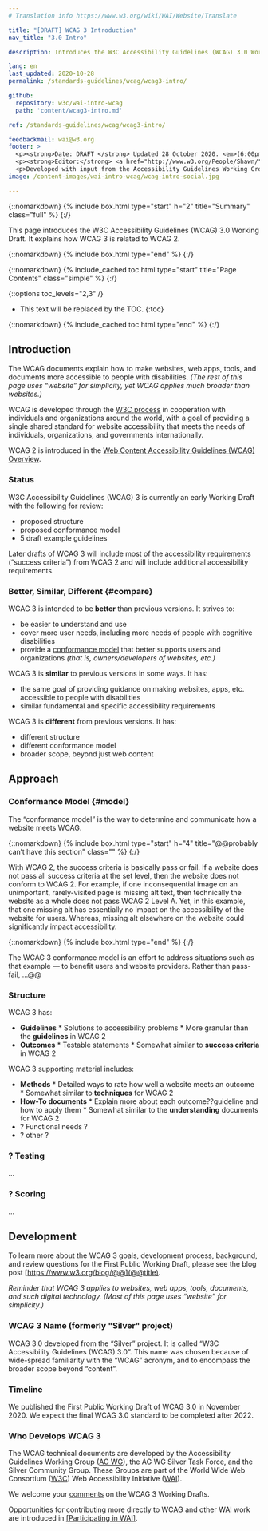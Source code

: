 ```yaml
---
# Translation info https://www.w3.org/wiki/WAI/Website/Translate

title: "[DRAFT] WCAG 3 Introduction"
nav_title: "3.0 Intro"

description: Introduces the W3C Accessibility Guidelines (WCAG) 3.0 Working Draft. WCAG documents explain how to make the web more accessible to people with disabilities.

lang: en
last_updated: 2020-10-28
permalink: /standards-guidelines/wcag/wcag3-intro/

github:
  repository: w3c/wai-intro-wcag
  path: 'content/wcag3-intro.md'

ref: /standards-guidelines/wcag/wcag3-intro/

feedbackmail: wai@w3.org
footer: >
  <p><strong>Date: DRAFT </strong> Updated 28 October 2020. <em>(6:00pmCT)</em></p>
  <p><strong>Editor:</strong> <a href="http://www.w3.org/People/Shawn/">Shawn Lawton Henry</a>. Contributors: Jeanne Spellman.</p>
  <p>Developed with input from the Accessibility Guidelines Working Group (<a href="https://www.w3.org/WAI/about/groups/agwg/">AG WG</a>), Silver Task Force and Community Group, and the Education and Outreach Working Group (<a href="https://www.w3.org/WAI/about/groups/eowg/">EOWG</a>).</p>
image: /content-images/wai-intro-wcag/wcag-intro-social.jpg

---
```


{::nomarkdown}
{% include box.html type="start" h="2" title="Summary" class="full" %}
{:/}

This page introduces the W3C Accessibility Guidelines (WCAG) 3.0 Working Draft. It explains how WCAG 3 is related to WCAG 2.

{::nomarkdown}
{% include box.html type="end" %}
{:/}

{::nomarkdown}
{% include_cached toc.html type="start" title="Page Contents" class="simple" %}
{:/}

{::options toc_levels="2,3" /}

-   This text will be replaced by the TOC.
{:toc}

{::nomarkdown}
{% include_cached toc.html type="end" %}
{:/}

## Introduction

The WCAG documents explain how to make websites, web apps, tools, and documents more accessible to people with disabilities. _(The rest of this page uses “website” for simplicity, yet WCAG applies much broader than websites.)_


WCAG is developed through the [W3C process](https://www.w3.org/WAI/standards-guidelines/w3c-process/) in cooperation with individuals and organizations around the world, with a goal of providing a single shared standard for website accessibility that meets the needs of individuals, organizations, and governments internationally.

WCAG 2 is introduced in the [Web Content Accessibility Guidelines (WCAG) Overview](https://www.w3.org/WAI/standards-guidelines/wcag/).

### Status 

W3C Accessibility Guidelines (WCAG) 3 is currently an early Working Draft with the following for review:
* proposed structure
* proposed conformance model
* 5 draft example guidelines

Later drafts of WCAG 3 will include most of the accessibility requirements (“success criteria”) from WCAG 2 and will include additional accessibility requirements.

### Better, Similar, Different {#compare}

WCAG 3 is intended to be **better** than previous versions. It strives to:
* be easier to understand and use
* cover more user needs, including more needs of people with cognitive disabilities
* provide a [conformance model](#model) that better supports users and organizations _(that is, owners/developers of websites, etc.)_

WCAG 3 is **similar** to previous versions in some ways. It has:
* the same goal of providing guidance on making websites, apps, etc. accessible to people with disabilities
* similar fundamental and specific accessibility requirements

WCAG 3 is **different** from previous versions. It has:
* different structure
* different conformance model
* broader scope, beyond just web content

## Approach

### Conformance Model {#model}

The “conformance model” is the way to determine and communicate how a website meets WCAG.

{::nomarkdown}
{% include box.html type="start" h="4" title="@@probably can’t have this section" class="" %}
{:/}

With WCAG 2, the success criteria is basically pass or fail. If a website does not pass all success criteria at the set level, then the website does not conform to WCAG 2. For example, if one inconsequential image on an unimportant, rarely-visited page is missing alt text, then technically the website as a whole does not pass WCAG 2 Level A. Yet, in this example, that one missing alt has essentially no impact on the accessibility of the website for users. Whereas, missing alt elsewhere on the website could significantly impact accessibility.

{::nomarkdown}
{% include box.html type="end" %}
{:/}

The WCAG 3 conformance model is an effort to address situations such as that example &mdash; to benefit users and website providers. Rather than pass-fail, …@@

### Structure
WCAG 3 has:
* **Guidelines**
       * Solutions to accessibility problems
       * More granular than the **guidelines** in WCAG 2
* **Outcomes**
       * Testable statements
       * Somewhat similar to **success criteria** in WCAG 2

WCAG 3 supporting material includes:
* **Methods**
       * Detailed ways to rate how well a website meets an outcome
       * Somewhat similar to **techniques** for WCAG 2
* **How-To documents**
       * Explain more about each outcome??guideline and how to apply them
       * Somewhat similar to the **understanding** documents for WCAG 2
* ? Functional needs ?
* ? other ?

### ? Testing
...

### ? Scoring
...

## Development

To learn more about the WCAG 3 goals, development process, background, and review questions for the First Public Working Draft, please see the blog post [https://www.w3.org/blog/@@](@@title).

_Reminder that WCAG 3 applies to websites, web apps, tools, documents, and such digital technology. (Most of this page uses “website” for simplicity.)_

### WCAG 3 Name (formerly "Silver" project)

WCAG 3.0 developed from the “Silver” project. It is called “W3C Accessibility Guidelines (WCAG) 3.0”. This name was chosen because of wide-spread familiarity with the “WCAG” acronym, and to encompass the broader scope beyond “content”.

### Timeline

We published the First Public Working Draft of WCAG 3.0 in November 2020. We expect the final WCAG 3.0 standard to be completed after 2022.

### Who Develops WCAG 3

The WCAG technical documents are developed by the Accessibility Guidelines Working Group ([AG WG](https://www.w3.org/WAI/GL/)), the AG WG Silver Task Force, and the Silver Community Group. These Groups are part of the World Wide Web Consortium ([W3C](http://www.w3.org)) Web Accessibility Initiative ([WAI](https://www.w3.org/WAI/)).

We welcome your [comments](/standards-guidelines/wcag/commenting/) on the WCAG 3 Working Drafts.

Opportunities for contributing more directly to WCAG and other WAI work are introduced in [[Participating in WAI]](/about/participating/).
